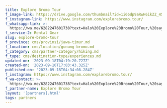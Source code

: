```yaml
---
title: Explore Bromo Tour
f_image-link: https://drive.google.com/thumbnail?id=1i66dp9aRwH6ikZZ_45PZyYXs3v6fqs6s
f_instagram-link: https://www.instagram.com/explorebromo.tour/
f_whatsapp-link: >-
  https://wa.me/6282247601738?text=Halo%20Explore%20Bromo%20Tour,%20saya%20dapat%20info%20dari%20@loocale.id%20dan%20punya%20pertanyaan
f_service-2: Rental Gear
slug: explore-bromo-tour
f_province: cms/provinsi/jawa-timur.md
f_location: cms/location/gunung-bromo.md
f_category: cms/partner-category/hiking.md
f_type: cms/destination-type/experiences.md
updated-on: '2023-09-18T04:19:20.727Z'
created-on: '2023-09-10T17:03:43.325Z'
published-on: '2023-09-18T04:34:08.284Z'
f_instagram: https://www.instagram.com/explorebromo.tour/
f_wa-contact: >-
  https://wa.me/6282247601738?text=Halo%20Explore%20Bromo%20Tour,%20saya%20dapat%20info%20dari%20@loocale.id%20dan%20punya%20pertanyaan
f_partner-name: Explore Bromo Tour
layout: '[partners].html'
tags: partners
---
```



